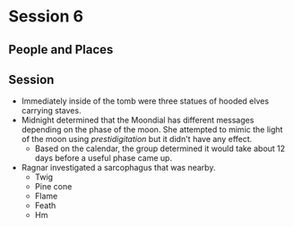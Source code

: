 # Session 6
## People and Places
## Session
* Immediately inside of the tomb were three statues of hooded elves carrying staves.
* Midnight determined that the Moondial has different messages depending on the phase of the moon. She attempted to mimic the light of the moon using _prestidigitation_ but it didn't have any effect.
	* Based on the calendar, the group determined it would take about 12 days before a useful phase came up.
* Ragnar investigated a sarcophagus that was nearby.
	* Twig
	* Pine cone
	* Flame
	* Feath
	* Hm
<!--stackedit_data:
eyJoaXN0b3J5IjpbMTY4ODExOTA5NCwxNzA4NjkyNzM3LC0xMz
gwMDM0NjgxXX0=
-->